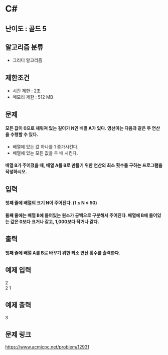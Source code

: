 # C#

## 난이도 : 골드 5

## 알고리즘 분류
  - 그리디 알고리즘

## 제한조건
  - 시간 제한 : 2초
  - 메모리 제한 : 512 MB

## 문제
#### 모든 값이 0으로 채워져 있는 길이가 N인 배열 A가 있다. 영선이는 다음과 같은 두 연산을 수행할 수 있다.
  - 배열에 있는 값 하나를 1 증가시킨다.
  - 배열에 있는 모든 값을 두 배 시킨다.
#### 배열 B가 주어졌을 때, 배열 A를 B로 만들기 위한 연산의 최소 횟수를 구하는 프로그램을 작성하시오.

## 입력
#### 첫째 줄에 배열의 크기 N이 주어진다. (1 ≤ N ≤ 50)
#### 둘째 줄에는 배열 B에 들어있는 원소가 공백으로 구분해서 주어진다. 배열에 B에 들어있는 값은 0보다 크거나 같고, 1,000보다 작거나 같다.

## 출력
#### 첫째 줄에 배열 A를 B로 바꾸기 위한 최소 연산 횟수를 출력한다.

## 예제 입력
2<br/>
2 1<br/>

## 예제 출력
3<br/>

## 문제 링크
https://www.acmicpc.net/problem/12931